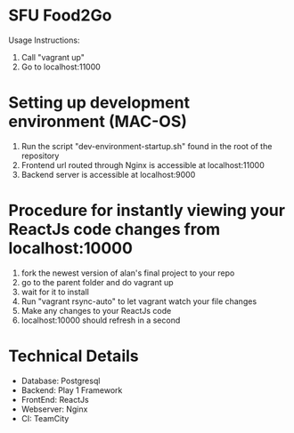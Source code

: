 # SFU Food2Go

Usage Instructions:
1. Call "vagrant up"
2. Go to localhost:11000

# Setting up development environment (MAC-OS)
1. Run the script "dev-environment-startup.sh" found in the root of the repository
2. Frontend url routed through Nginx is accessible at localhost:11000
3. Backend server is accessible at localhost:9000

# Procedure for instantly viewing your ReactJs code changes from localhost:10000
1. fork the newest version of alan's final project to your repo
2. go to the parent folder and do vagrant up
3. wait for it to install
4. Run "vagrant rsync-auto" to let vagrant watch your file changes
5. Make any changes to your ReactJs code
6. localhost:10000 should refresh in a second

# Technical Details

- Database: Postgresql
- Backend: Play 1 Framework
- FrontEnd: ReactJs
- Webserver: Nginx
- CI: TeamCity